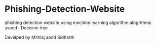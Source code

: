 # Phishing-Detection-Website
phishing detection website using mechine learning algorithm
alogrithms useed : Decision tree


Develped by Mithlaj aand Sidharth
